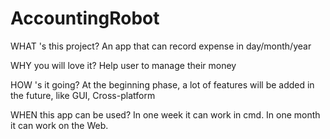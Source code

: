 AccountingRobot
=============
WHAT 's this project?
An app that can record expense in day/month/year

WHY you will love it?
Help user to manage their money

HOW 's it going?
At the beginning phase, a lot of features will be added in the future, like GUI, Cross-platform

WHEN this app can be used?
In one week it can work in cmd.
In one month it can work on the Web. 
